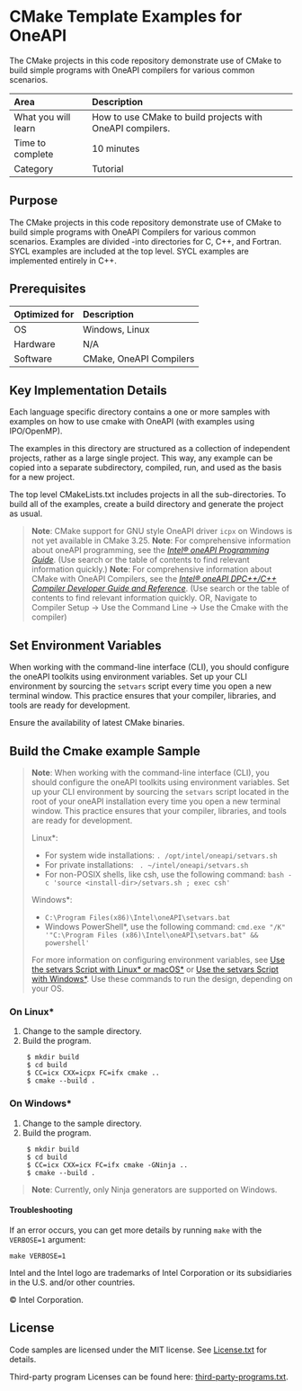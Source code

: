 # CMake Template Examples for OneAPI

The CMake projects in this code repository demonstrate use of CMake to build
simple programs with OneAPI compilers for various common scenarios.


| Area                      | Description
|:---                       |:---
| What you will learn       | How to use CMake to build projects with OneAPI compilers.
| Time to complete          | 10 minutes
| Category                  | Tutorial

## Purpose

The CMake projects in this code repository demonstrate use of CMake to build
simple programs with OneAPI Compilers for various common scenarios. Examples are divided
-into directories for C, C++, and Fortran. SYCL examples are included at the
top level. SYCL examples are implemented entirely in C++.

## Prerequisites

| Optimized for             | Description
|:---                       |:---
| OS                        | Windows, Linux
| Hardware                  | N/A
| Software                  | CMake, OneAPI Compilers

## Key Implementation Details


Each language specific directory contains a one or more samples with examples on how to use cmake with OneAPI (with examples using IPO/OpenMP).

The examples in this directory are structured as a collection of independent
projects, rather as a large single project. This way, any example can be copied
into a separate subdirectory, compiled, run, and used as the basis for a new project.

The top level CMakeLists.txt includes projects in all the sub-directories.  To
build all of the examples, create a build directory and generate the project as
usual.

>**Note**: CMake support for GNU style OneAPI driver `icpx` on Windows is not yet available in CMake 3.25.
>**Note**: For comprehensive information about oneAPI programming, see the *[Intel® oneAPI Programming Guide](https://software.intel.com/en-us/oneapi-programming-guide)*. (Use search or the table of contents to find relevant information quickly.)
>**Note**: For comprehensive information about CMake with OneAPI Compilers, see the *[Intel® oneAPI DPC++/C++ Compiler Developer Guide and Reference](https://www.intel.com/content/www/us/en/docs/dpcpp-cpp-compiler/developer-guide-reference)*. (Use search or the table of contents to find relevant information quickly. OR, Navigate to Compiler Setup -> Use the Command Line -> Use the Cmake with the compiler)


## Set Environment Variables
When working with the command-line interface (CLI), you should configure the oneAPI toolkits using environment variables. Set up your CLI environment by sourcing the `setvars` script every time you open a new terminal window. This practice ensures that your compiler, libraries, and tools are ready for development.

Ensure the availability of latest CMake binaries.

## Build the Cmake example Sample

> **Note**: When working with the command-line interface (CLI), you should configure the oneAPI toolkits using environment variables.
> Set up your CLI environment by sourcing the `setvars` script located in the root of your oneAPI installation every time you open a new terminal window.
> This practice ensures that your compiler, libraries, and tools are ready for development.
>
> Linux*:
> - For system wide installations: `. /opt/intel/oneapi/setvars.sh`
> - For private installations: ` . ~/intel/oneapi/setvars.sh`
> - For non-POSIX shells, like csh, use the following command: `bash -c 'source <install-dir>/setvars.sh ; exec csh'`
>
> Windows*:
> - `C:\Program Files(x86)\Intel\oneAPI\setvars.bat`
> - Windows PowerShell*, use the following command: `cmd.exe "/K" '"C:\Program Files (x86)\Intel\oneAPI\setvars.bat" && powershell'`
>
> For more information on configuring environment variables, see [Use the setvars Script with Linux* or macOS*](https://www.intel.com/content/www/us/en/develop/documentation/oneapi-programming-guide/top/oneapi-development-environment-setup/use-the-setvars-script-with-linux-or-macos.html) or [Use the setvars Script with Windows*](https://www.intel.com/content/www/us/en/develop/documentation/oneapi-programming-guide/top/oneapi-development-environment-setup/use-the-setvars-script-with-windows.html).
Use these commands to run the design, depending on your OS.

### On Linux*

1. Change to the sample directory.
2. Build the program.
   ```
    $ mkdir build
    $ cd build
    $ CC=icx CXX=icpx FC=ifx cmake ..
    $ cmake --build .
   ```

### On Windows*


1. Change to the sample directory.
2. Build the program.
   ```
    $ mkdir build
    $ cd build
    $ CC=icx CXX=icx FC=ifx cmake -GNinja ..
    $ cmake --build .
   ```
>**Note**: Currently, only Ninja generators are supported on Windows.

#### Troubleshooting

If an error occurs, you can get more details by running `make` with
the `VERBOSE=1` argument:
```
make VERBOSE=1
```



Intel and the Intel logo are trademarks of Intel Corporation or its subsidiaries in the U.S. and/or other countries.

© Intel Corporation.

## License

Code samples are licensed under the MIT license. See [License.txt](https://github.com/oneapi-src/oneAPI-samples/blob/master/License.txt) for details.

Third-party program Licenses can be found here: [third-party-programs.txt](https://github.com/oneapi-src/oneAPI-samples/blob/master/third-party-programs.txt).
